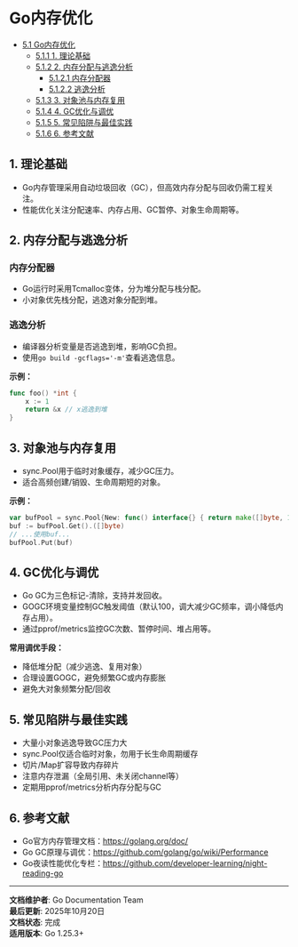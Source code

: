 ﻿# Go内存优化

<!-- TOC START -->
- [5.1 Go内存优化](#51-go内存优化)
  - [5.1.1 1. 理论基础](#511-1-理论基础)
  - [5.1.2 2. 内存分配与逃逸分析](#512-2-内存分配与逃逸分析)
    - [5.1.2.1 内存分配器](#5121-内存分配器)
    - [5.1.2.2 逃逸分析](#5122-逃逸分析)
  - [5.1.3 3. 对象池与内存复用](#513-3-对象池与内存复用)
  - [5.1.4 4. GC优化与调优](#514-4-gc优化与调优)
  - [5.1.5 5. 常见陷阱与最佳实践](#515-5-常见陷阱与最佳实践)
  - [5.1.6 6. 参考文献](#516-6-参考文献)
<!-- TOC END -->

## 1. 理论基础

- Go内存管理采用自动垃圾回收（GC），但高效内存分配与回收仍需工程关注。
- 性能优化关注分配速率、内存占用、GC暂停、对象生命周期等。

## 2. 内存分配与逃逸分析

### 内存分配器

- Go运行时采用Tcmalloc变体，分为堆分配与栈分配。
- 小对象优先栈分配，逃逸对象分配到堆。

### 逃逸分析

- 编译器分析变量是否逃逸到堆，影响GC负担。
- 使用`go build -gcflags='-m'`查看逃逸信息。

**示例：**

```go
func foo() *int {
    x := 1
    return &x // x逃逸到堆
}

```

## 3. 对象池与内存复用

- sync.Pool用于临时对象缓存，减少GC压力。
- 适合高频创建/销毁、生命周期短的对象。

**示例：**

```go
var bufPool = sync.Pool{New: func() interface{} { return make([]byte, 1024) }}
buf := bufPool.Get().([]byte)
// ...使用buf...
bufPool.Put(buf)

```

## 4. GC优化与调优

- Go GC为三色标记-清除，支持并发回收。
- GOGC环境变量控制GC触发阈值（默认100，调大减少GC频率，调小降低内存占用）。
- 通过pprof/metrics监控GC次数、暂停时间、堆占用等。

**常用调优手段：**

- 降低堆分配（减少逃逸、复用对象）
- 合理设置GOGC，避免频繁GC或内存膨胀
- 避免大对象频繁分配/回收

## 5. 常见陷阱与最佳实践

- 大量小对象逃逸导致GC压力大
- sync.Pool仅适合临时对象，勿用于长生命周期缓存
- 切片/Map扩容导致内存碎片
- 注意内存泄漏（全局引用、未关闭channel等）
- 定期用pprof/metrics分析内存分配与GC

## 6. 参考文献

- Go官方内存管理文档：<https://golang.org/doc/>
- Go GC原理与调优：<https://github.com/golang/go/wiki/Performance>
- Go夜读性能优化专栏：<https://github.com/developer-learning/night-reading-go>

---

**文档维护者**: Go Documentation Team  
**最后更新**: 2025年10月20日  
**文档状态**: 完成  
**适用版本**: Go 1.25.3+
